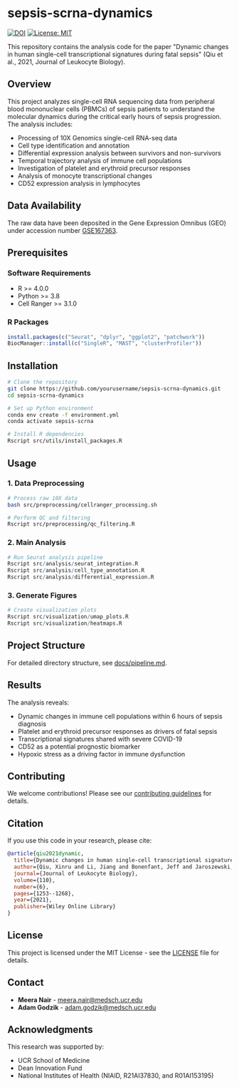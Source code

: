 # sepsis-scrna-dynamics

[![DOI](https://zenodo.org/badge/DOI/10.1002/JLB.5MA0721-825R.svg)](https://doi.org/10.1002/JLB.5MA0721-825R)
[![License: MIT](https://img.shields.io/badge/License-MIT-yellow.svg)](https://opensource.org/licenses/MIT)

This repository contains the analysis code for the paper "Dynamic changes in human single-cell transcriptional signatures during fatal sepsis" (Qiu et al., 2021, Journal of Leukocyte Biology).

## Overview

This project analyzes single-cell RNA sequencing data from peripheral blood mononuclear cells (PBMCs) of sepsis patients to understand the molecular dynamics during the critical early hours of sepsis progression. The analysis includes:

- Processing of 10X Genomics single-cell RNA-seq data
- Cell type identification and annotation
- Differential expression analysis between survivors and non-survivors
- Temporal trajectory analysis of immune cell populations
- Investigation of platelet and erythroid precursor responses
- Analysis of monocyte transcriptional changes
- CD52 expression analysis in lymphocytes

## Data Availability

The raw data have been deposited in the Gene Expression Omnibus (GEO) under accession number [GSE167363](https://www.ncbi.nlm.nih.gov/geo/query/acc.cgi?acc=GSE167363).

## Prerequisites

### Software Requirements
- R >= 4.0.0
- Python >= 3.8
- Cell Ranger >= 3.1.0

### R Packages
```R
install.packages(c("Seurat", "dplyr", "ggplot2", "patchwork"))
BiocManager::install(c("SingleR", "MAST", "clusterProfiler"))
```

## Installation

```bash
# Clone the repository
git clone https://github.com/yourusername/sepsis-scrna-dynamics.git
cd sepsis-scrna-dynamics

# Set up Python environment
conda env create -f environment.yml
conda activate sepsis-scrna

# Install R dependencies
Rscript src/utils/install_packages.R
```

## Usage

### 1. Data Preprocessing
```bash
# Process raw 10X data
bash src/preprocessing/cellranger_processing.sh

# Perform QC and filtering
Rscript src/preprocessing/qc_filtering.R
```

### 2. Main Analysis
```R
# Run Seurat analysis pipeline
Rscript src/analysis/seurat_integration.R
Rscript src/analysis/cell_type_annotation.R
Rscript src/analysis/differential_expression.R
```

### 3. Generate Figures
```R
# Create visualization plots
Rscript src/visualization/umap_plots.R
Rscript src/visualization/heatmaps.R
```

## Project Structure


For detailed directory structure, see [docs/pipeline.md](docs/pipeline.md).

## Results

The analysis reveals:
- Dynamic changes in immune cell populations within 6 hours of sepsis diagnosis
- Platelet and erythroid precursor responses as drivers of fatal sepsis
- Transcriptional signatures shared with severe COVID-19
- CD52 as a potential prognostic biomarker
- Hypoxic stress as a driving factor in immune dysfunction

## Contributing

We welcome contributions! Please see our [contributing guidelines](CONTRIBUTING.md) for details.

## Citation

If you use this code in your research, please cite:

```bibtex
@article{qiu2021dynamic,
  title={Dynamic changes in human single-cell transcriptional signatures during fatal sepsis},
  author={Qiu, Xinru and Li, Jiang and Bonenfant, Jeff and Jaroszewski, Lukasz and Mittal, Aarti and Klein, Walter and Godzik, Adam and Nair, Meera G},
  journal={Journal of Leukocyte Biology},
  volume={110},
  number={6},
  pages={1253--1268},
  year={2021},
  publisher={Wiley Online Library}
}
```

## License

This project is licensed under the MIT License - see the [LICENSE](LICENSE) file for details.

## Contact

- **Meera Nair** - meera.nair@medsch.ucr.edu
- **Adam Godzik** - adam.godzik@medsch.ucr.edu

## Acknowledgments

This research was supported by:
- UCR School of Medicine
- Dean Innovation Fund
- National Institutes of Health (NIAID, R21AI37830, and R01AI153195)
